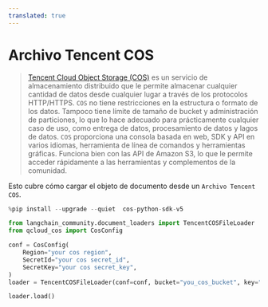 ```yaml
---
translated: true
---
```


# Archivo Tencent COS

>[Tencent Cloud Object Storage (COS)](https://www.tencentcloud.com/products/cos) es un servicio de almacenamiento distribuido que le permite almacenar cualquier cantidad de datos desde cualquier lugar a través de los protocolos HTTP/HTTPS.
> `COS` no tiene restricciones en la estructura o formato de los datos. Tampoco tiene límite de tamaño de bucket y
> administración de particiones, lo que lo hace adecuado para prácticamente cualquier caso de uso, como entrega de datos,
> procesamiento de datos y lagos de datos. `COS` proporciona una consola basada en web, SDK y API en varios idiomas,
> herramienta de línea de comandos y herramientas gráficas. Funciona bien con las API de Amazon S3, lo que le permite acceder rápidamente
> a las herramientas y complementos de la comunidad.

Esto cubre cómo cargar el objeto de documento desde un `Archivo Tencent COS`.

```python
%pip install --upgrade --quiet  cos-python-sdk-v5
```

```python
from langchain_community.document_loaders import TencentCOSFileLoader
from qcloud_cos import CosConfig
```

```python
conf = CosConfig(
    Region="your cos region",
    SecretId="your cos secret_id",
    SecretKey="your cos secret_key",
)
loader = TencentCOSFileLoader(conf=conf, bucket="you_cos_bucket", key="fake.docx")
```

```python
loader.load()
```

